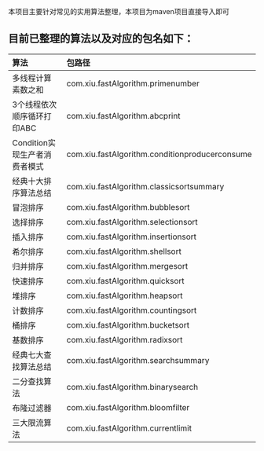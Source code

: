 本项目主要针对常见的实用算法整理，本项目为maven项目直接导入即可

## 目前已整理的算法以及对应的包名如下：
|算法|包路径|
| :------ | :------ |
|多线程计算素数之和  						|com.xiu.fastAlgorithm.primenumber				 |
|3个线程依次顺序循环打印ABC 				|com.xiu.fastAlgorithm.abcprint				 |
|Condition实现生产者消费者模式 			|com.xiu.fastAlgorithm.conditionproducerconsume				 |
|经典十大排序算法总结 			|com.xiu.fastAlgorithm.classicsortsummary				 |
|冒泡排序 			|com.xiu.fastAlgorithm.bubblesort				 |
|选择排序 			|com.xiu.fastAlgorithm.selectionsort				 |
|插入排序 			|com.xiu.fastAlgorithm.insertionsort				 |
|希尔排序 			|com.xiu.fastAlgorithm.shellsort				 |
|归并排序 			|com.xiu.fastAlgorithm.mergesort				 |
|快速排序 			|com.xiu.fastAlgorithm.quicksort				 |
|堆排序 			|com.xiu.fastAlgorithm.heapsort				 |
|计数排序 			|com.xiu.fastAlgorithm.countingsort				 |
|桶排序 			|com.xiu.fastAlgorithm.bucketsort				 |
|基数排序 			|com.xiu.fastAlgorithm.radixsort				 |
|经典七大查找算法总结			|com.xiu.fastAlgorithm.searchsummary				 |
|二分查找算法			|com.xiu.fastAlgorithm.binarysearch				 |
|布隆过滤器			|com.xiu.fastAlgorithm.bloomfilter				 |
|三大限流算法			|com.xiu.fastAlgorithm.currentlimit				 |


